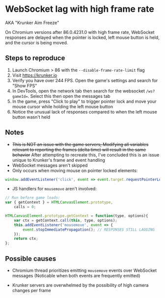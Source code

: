 # WebSocket lag with high frame rate
AKA "Krunker Aim Freeze"

On Chromium versions after 86.0.4231.0 with high frame rate, WebSocket responses are delayed when the pointer is locked, left mouse button is held, and the cursor is being moved.

## Steps to reproduce

1. Launch Chromium > 86 with the `--disable-frame-rate-limit` flag
2. Visit https://krunker.io
3. Verify you have over 244 FPS. Open the game's settings and search for "Show FPS"
3. In DevTools, open the network tab then search for the websocket `/ws?gameId=`. Select this then open the messages tab
5. In the game, press "Click to play" to trigger pointer lock and move your mouse cursor while holding the left mouse button
6. Notice the unusual lack of responses compared to when the left mouse button wasn't held

## Notes

- ~~This is NOT an issue with the game servers; Modifying all variables relevant to reporting the frames (delta time) will result in the same behavior~~
After attempting to recreate this, I've concluded this is an issue unique to Krunker's frame and event handling
- WebSocket messages aren't skipped
- Only occurs when moving mouse on pointer locked elements:
```js
window.addEventListener('click', event => event.target.requestPointerLock());
```
- JS handlers for `mousemove` aren't involved:
```js
// Run before game loads:
var { getContext } = HTMLCanvasElement.prototype,
	calls = 0;

HTMLCanvasElement.prototype.getContext = function(type, options){
	var ctx = getContext.call(this, type, options);
    this.addEventListener('mousemove', event => {
        event.stopImmediatePropagation(); // RESPONSES STILL LAGGING
    });
    return ctx;
};
```

## Possible causes

- Chromium thread prioritizes emitting `mousemove` events over WebSocket messages
(Noticable when both events are frequently emitted)

- Krunker servers are overwhelmed by the possibility of high camera changes per frame